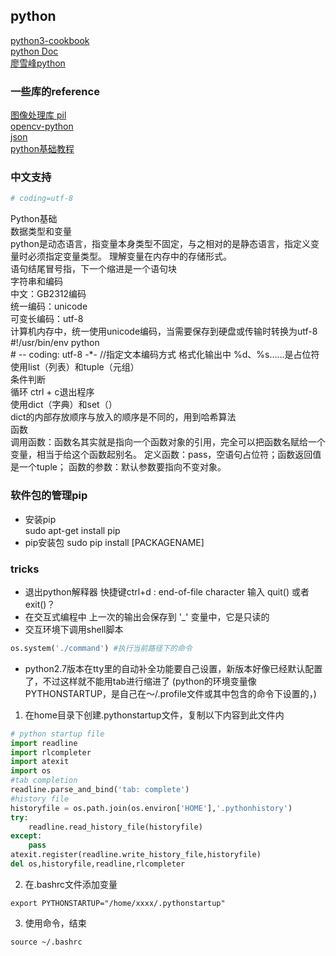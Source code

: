 python
------
[python3-cookbook](http://python3-cookbook.readthedocs.io/zh_CN/latest/index.html)  
[python Doc](https://docs.python.org/3/)  
[廖雪峰python](http://www.liaoxuefeng.com/wiki/0014316089557264a6b348958f449949df42a6d3a2e542c000)
### 一些库的reference
[图像处理库 pil](https://en.wikibooks.org/wiki/Python_Imaging_Library)  
[opencv-python](http://docs.opencv.org/master/d6/d00/tutorial_py_root.html)  
[json](https://docs.python.org/3.6/library/json.html)   
[python基础教程](http://www.runoob.com/python/python-tutorial.html)

### 中文支持
```python
# coding=utf-8 
```
Python基础  
     数据类型和变量  
          python是动态语言，指变量本身类型不固定，与之相对的是静态语言，指定义变量时必须指定变量类型。 
          理解变量在内存中的存储形式。  
          语句结尾冒号指，下一个缩进是一个语句块  
     字符串和编码  
          中文：GB2312编码  
          统一编码：unicode  
          可变长编码：utf-8  
          计算机内存中，统一使用unicode编码，当需要保存到硬盘或传输时转换为utf-8
               #!/usr/bin/env python    
               # -- coding: utf-8 -*-       //指定文本编码方式
          格式化输出中 %d、%s……是占位符    
     使用list（列表）和tuple（元组）    
     条件判断    
     循环 ctrl + c退出程序    
     使用dict（字典）和set（）    
          dict的内部存放顺序与放入的顺序是不同的，用到哈希算法    
函数  
     调用函数：函数名其实就是指向一个函数对象的引用，完全可以把函数名赋给一个变量，相当于给这个函数起别名。
     定义函数：pass，空语句占位符；函数返回值是一个tuple；
     函数的参数：默认参数要指向不变对象。

     
### 软件包的管理pip
- 安装pip  
  sudo apt-get install pip 
- pip安装包
  sudo pip install [PACKAGENAME]
### tricks
- 退出python解释器
    快捷键ctrl+d : end-of-file character
    输入 quit() 或者 exit()？
- 在交互式编程中
    上一次的输出会保存到 '_' 变量中，它是只读的
- 交互环境下调用shell脚本
```python
os.system('./command') #执行当前路径下的命令
```
- python2.7版本在tty里的自动补全功能要自己设置，新版本好像已经默认配置了，不过这样就不能用tab进行缩进了
    (python的环境变量像PYTHONSTARTUP，是自己在～/.profile文件或其中包含的命令下设置的，)
1. 在home目录下创建.pythonstartup文件，复制以下内容到此文件内
```python    
# python startup file  
import readline  
import rlcompleter  
import atexit  
import os  
#tab completion  
readline.parse_and_bind('tab: complete')  
#history file  
historyfile = os.path.join(os.environ['HOME'],'.pythonhistory')  
try:  
    readline.read_history_file(historyfile)  
except:  
    pass  
atexit.register(readline.write_history_file,historyfile)  
del os,historyfile,readline,rlcompleter  
```
2. 在.bashrc文件添加变量
```shell
export PYTHONSTARTUP="/home/xxxx/.pythonstartup"
```
3. 使用命令，结束
```shell
source ~/.bashrc
```



